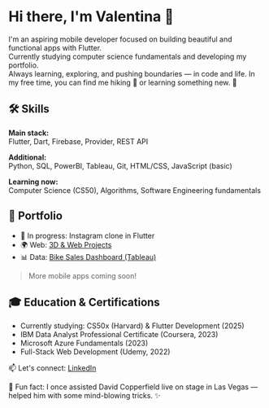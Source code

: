 # Hi there, I'm Valentina 👋

I'm an aspiring mobile developer focused on building beautiful and functional apps with Flutter.  
Currently studying computer science fundamentals and developing my portfolio.  
Always learning, exploring, and pushing boundaries — in code and life. In my free time, you can find me hiking :walking: or learning something new. 🚀

## 🛠️ Skills

**Main stack:**  
Flutter, Dart, Firebase, Provider, REST API

**Additional:**  
Python, SQL, PowerBI, Tableau, Git, HTML/CSS, JavaScript (basic)

**Learning now:**  
Computer Science (CS50), Algorithms, Software Engineering fundamentals

## 📁 Portfolio

- 🔧 In progress: Instagram clone in Flutter  
- 🌍 Web: [3D & Web Projects](https://tumblinger.github.io/My_3DPortfolio_Web_Development/)  
- 📊 Data: [Bike Sales Dashboard (Tableau)](https://public.tableau.com/app/profile/valentina.egorova/viz/BikesandAccessoiresSalesAnalusis/Dashboard1)

> More mobile apps coming soon!

## 🎓 Education & Certifications

- Currently studying: CS50x (Harvard) & Flutter Development (2025)
- IBM Data Analyst Professional Certificate (Coursera, 2023)  
- Microsoft Azure Fundamentals (2023)  
- Full-Stack Web Development (Udemy, 2022)  


📫 Let's connect: [LinkedIn](https://www.linkedin.com/in/valentinaegorova/)

🎩 Fun fact: I once assisted David Copperfield live on stage in Las Vegas — helped him with some mind-blowing tricks. ✨


